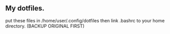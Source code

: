 ## My dotfiles.

put these files in /home/user/.config/dotfiles then link .bashrc to your home directory. (BACKUP ORIGINAL FIRST)

